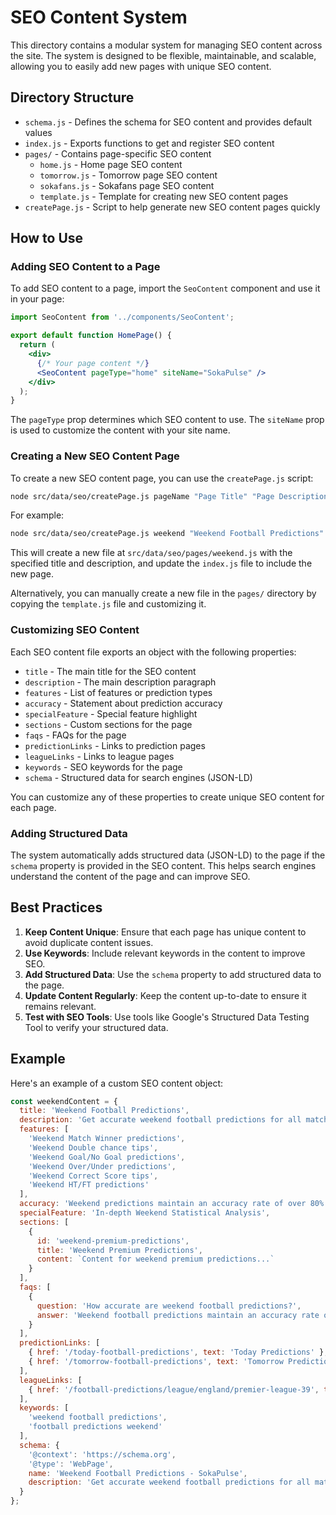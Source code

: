 # SEO Content System

This directory contains a modular system for managing SEO content across the site. The system is designed to be flexible, maintainable, and scalable, allowing you to easily add new pages with unique SEO content.

## Directory Structure

- `schema.js` - Defines the schema for SEO content and provides default values
- `index.js` - Exports functions to get and register SEO content
- `pages/` - Contains page-specific SEO content
  - `home.js` - Home page SEO content
  - `tomorrow.js` - Tomorrow page SEO content
  - `sokafans.js` - Sokafans page SEO content
  - `template.js` - Template for creating new SEO content pages
- `createPage.js` - Script to help generate new SEO content pages quickly

## How to Use

### Adding SEO Content to a Page

To add SEO content to a page, import the `SeoContent` component and use it in your page:

```jsx
import SeoContent from '../components/SeoContent';

export default function HomePage() {
  return (
    <div>
      {/* Your page content */}
      <SeoContent pageType="home" siteName="SokaPulse" />
    </div>
  );
}
```

The `pageType` prop determines which SEO content to use. The `siteName` prop is used to customize the content with your site name.

### Creating a New SEO Content Page

To create a new SEO content page, you can use the `createPage.js` script:

```bash
node src/data/seo/createPage.js pageName "Page Title" "Page Description"
```

For example:

```bash
node src/data/seo/createPage.js weekend "Weekend Football Predictions" "Get accurate weekend football predictions for all matches happening this weekend."
```

This will create a new file at `src/data/seo/pages/weekend.js` with the specified title and description, and update the `index.js` file to include the new page.

Alternatively, you can manually create a new file in the `pages/` directory by copying the `template.js` file and customizing it.

### Customizing SEO Content

Each SEO content file exports an object with the following properties:

- `title` - The main title for the SEO content
- `description` - The main description paragraph
- `features` - List of features or prediction types
- `accuracy` - Statement about prediction accuracy
- `specialFeature` - Special feature highlight
- `sections` - Custom sections for the page
- `faqs` - FAQs for the page
- `predictionLinks` - Links to prediction pages
- `leagueLinks` - Links to league pages
- `keywords` - SEO keywords for the page
- `schema` - Structured data for search engines (JSON-LD)

You can customize any of these properties to create unique SEO content for each page.

### Adding Structured Data

The system automatically adds structured data (JSON-LD) to the page if the `schema` property is provided in the SEO content. This helps search engines understand the content of the page and can improve SEO.

## Best Practices

1. **Keep Content Unique**: Ensure that each page has unique content to avoid duplicate content issues.
2. **Use Keywords**: Include relevant keywords in the content to improve SEO.
3. **Add Structured Data**: Use the `schema` property to add structured data to the page.
4. **Update Content Regularly**: Keep the content up-to-date to ensure it remains relevant.
5. **Test with SEO Tools**: Use tools like Google's Structured Data Testing Tool to verify your structured data.

## Example

Here's an example of a custom SEO content object:

```js
const weekendContent = {
  title: 'Weekend Football Predictions',
  description: 'Get accurate weekend football predictions for all matches happening this weekend.',
  features: [
    'Weekend Match Winner predictions',
    'Weekend Double chance tips',
    'Weekend Goal/No Goal predictions',
    'Weekend Over/Under predictions',
    'Weekend Correct Score tips',
    'Weekend HT/FT predictions'
  ],
  accuracy: 'Weekend predictions maintain an accuracy rate of over 80%',
  specialFeature: 'In-depth Weekend Statistical Analysis',
  sections: [
    {
      id: 'weekend-premium-predictions',
      title: 'Weekend Premium Predictions',
      content: `Content for weekend premium predictions...`
    }
  ],
  faqs: [
    {
      question: 'How accurate are weekend football predictions?',
      answer: 'Weekend football predictions maintain an accuracy rate of over 80%.'
    }
  ],
  predictionLinks: [
    { href: '/today-football-predictions', text: 'Today Predictions' },
    { href: '/tomorrow-football-predictions', text: 'Tomorrow Predictions' }
  ],
  leagueLinks: [
    { href: '/football-predictions/league/england/premier-league-39', text: 'English Premier League' }
  ],
  keywords: [
    'weekend football predictions',
    'football predictions weekend'
  ],
  schema: {
    '@context': 'https://schema.org',
    '@type': 'WebPage',
    name: 'Weekend Football Predictions - SokaPulse',
    description: 'Get accurate weekend football predictions for all matches happening this weekend.'
  }
};
``` 